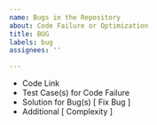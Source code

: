 ```yaml
---
name: Bugs in the Repository
about: Code Failure or Optimization
title: BUG
labels: bug
assignees: ''

---
```


- Code Link
- Test Case(s) for Code Failure
- Solution for Bug(s) [ Fix Bug ]
- Additional [ Complexity ]
